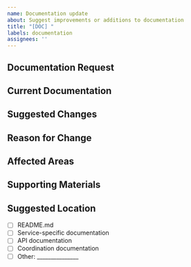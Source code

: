 ```yaml
---
name: Documentation update
about: Suggest improvements or additions to documentation
title: "[DOC] "
labels: documentation
assignees: ''
---
```


## Documentation Request
<!-- Describe what documentation needs to be created, updated, or clarified -->

## Current Documentation
<!-- If this is an update, link to or describe the current documentation -->

## Suggested Changes
<!-- Describe what should be added, changed, or removed -->

## Reason for Change
<!-- Explain why this documentation change is needed -->

## Affected Areas
<!-- Which parts of the codebase or services does this documentation relate to? -->

## Supporting Materials
<!-- Any diagrams, code snippets, or references that would help with documentation -->

## Suggested Location
<!-- Where should this documentation live? -->
- [ ] README.md
- [ ] Service-specific documentation
- [ ] API documentation
- [ ] Coordination documentation
- [ ] Other: _______________

<!-- 
Please make sure to include a timestamp and signature at the end of your issue:
YYYY-MM-DD | HH:MM Timezone
Your Name/Role
-->
